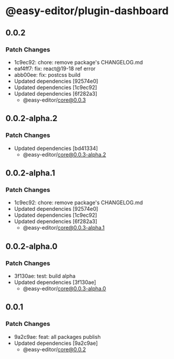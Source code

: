 # @easy-editor/plugin-dashboard

## 0.0.2

### Patch Changes

- 1c9ec92: chore: remove package's CHANGELOG.md
- eaf4ff7: fix: react@19-18 ref error
- abb00ee: fix: postcss build
- Updated dependencies [92574e0]
- Updated dependencies [1c9ec92]
- Updated dependencies [6f282a3]
  - @easy-editor/core@0.0.3

## 0.0.2-alpha.2

### Patch Changes

- Updated dependencies [bd41334]
  - @easy-editor/core@0.0.3-alpha.2

## 0.0.2-alpha.1

### Patch Changes

- 1c9ec92: chore: remove package's CHANGELOG.md
- Updated dependencies [92574e0]
- Updated dependencies [1c9ec92]
- Updated dependencies [6f282a3]
  - @easy-editor/core@0.0.3-alpha.1

## 0.0.2-alpha.0

### Patch Changes

- 3f130ae: test: build alpha
- Updated dependencies [3f130ae]
  - @easy-editor/core@0.0.3-alpha.0

## 0.0.1

### Patch Changes

- 9a2c9ae: feat: all packages publish
- Updated dependencies [9a2c9ae]
  - @easy-editor/core@0.0.2
